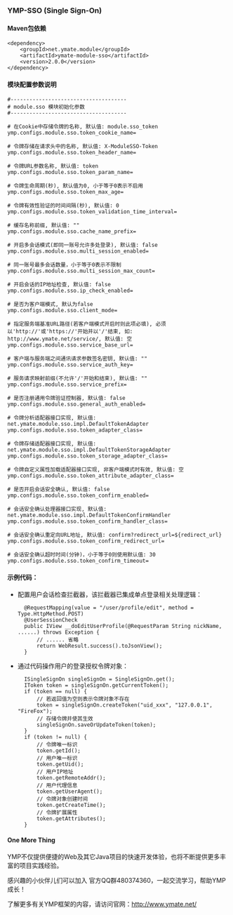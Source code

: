 ### YMP-SSO (Single Sign-On)

#### Maven包依赖

    <dependency>
        <groupId>net.ymate.module</groupId>
        <artifactId>ymate-module-sso</artifactId>
        <version>2.0.0</version>
    </dependency>

#### 模块配置参数说明

    #-------------------------------------
    # module.sso 模块初始化参数
    #-------------------------------------
    
    # 在Cookie中存储令牌的名称, 默认值: module.sso_token
    ymp.configs.module.sso.token_cookie_name=
    
    # 令牌存储在请求头中的名称, 默认值: X-ModuleSSO-Token
    ymp.configs.module.sso.token_header_name=
    
    # 令牌URL参数名称, 默认值: token
    ymp.configs.module.sso.token_param_name=
    
    # 令牌生命周期(秒), 默认值为0, 小于等于0表示不启用
    ymp.configs.module.sso.token_max_age=
    
    # 令牌有效性验证的时间间隔(秒), 默认值: 0
    ymp.configs.module.sso.token_validation_time_interval=
    
    # 缓存名称前缀, 默认值: ""
    ymp.configs.module.sso.cache_name_prefix=
    
    # 开启多会话模式(即同一账号允许多处登录), 默认值: false
    ymp.configs.module.sso.multi_session_enabled=
    
    # 同一账号最多会话数量，小于等于0表示不限制
    ymp.configs.module.sso.multi_session_max_count=
    
    # 开启会话的IP地址检查, 默认值: false
    ymp.configs.module.sso.ip_check_enabled=
    
    # 是否为客户端模式, 默认为false
    ymp.configs.module.sso.client_mode=
    
    # 指定服务端基准URL路径(若客户端模式开启时则此项必填), 必须以'http://'或'https://'开始并以'/'结束, 如: http://www.ymate.net/service/, 默认值: 空
    ymp.configs.module.sso.service_base_url=
    
    # 客户端与服务端之间通讯请求参数签名密钥, 默认值: ""
    ymp.configs.module.sso.service_auth_key=
    
    # 服务请求映射前缀(不允许'/'开始和结束), 默认值: ""
    ymp.configs.module.sso.service_prefix=
    
    # 是否注册通用令牌验证控制器, 默认值: false
    ymp.configs.module.sso.general_auth_enabled=
    
    # 令牌分析适配器接口实现, 默认值: net.ymate.module.sso.impl.DefaultTokenAdapter
    ymp.configs.module.sso.token_adapter_class=
    
    # 令牌存储适配器接口实现, 默认值: net.ymate.module.sso.impl.DefaultTokenStorageAdapter
    ymp.configs.module.sso.token_storage_adapter_class=
    
    # 令牌自定义属性加载适配器接口实现, 非客户端模式时有效, 默认值: 空
    ymp.configs.module.sso.token_attribute_adapter_class=
    
    # 是否开启会话安全确认, 默认值: false
    ymp.configs.module.sso.token_confirm_enabled=
    
    # 会话安全确认处理器接口实现, 默认值: net.ymate.module.sso.impl.DefaultTokenConfirmHandler
    ymp.configs.module.sso.token_confirm_handler_class=
    
    # 会话安全确认重定向URL地址, 默认值: confirm?redirect_url=${redirect_url}
    ymp.configs.module.sso.token_confirm_redirect_url=
    
    # 会话安全确认超时时间(分钟)，小于等于0则使用默认值: 30
    ymp.configs.module.sso.token_confirm_timeout=

#### 示例代码：

- 配置用户会话检查拦截器，该拦截器已集成单点登录相关处理逻辑：

        @RequestMapping(value = "/user/profile/edit", method = Type.HttpMethod.POST)
        @UserSessionCheck
        public IView __doEditUserProfile(@RequestParam String nickName, ......) throws Exception {
            // ...... 省略
            return WebResult.success().toJsonView();
        }

- 通过代码操作用户的登录授权令牌对象：

        ISingleSignOn singleSignOn = SingleSignOn.get();
        IToken token = singleSignOn.getCurrentToken();
        if (token == null) {
            // 若返回值为空则表示令牌对象不存在
            token = singleSignOn.createToken("uid_xxx", "127.0.0.1", "FireFox");
            // 存储令牌并使其生效
            singleSignOn.saveOrUpdateToken(token);
        }
        if (token != null) {
            // 令牌唯一标识
            token.getId();
            // 用户唯一标识
            token.getUid();
            // 用户IP地址
            token.getRemoteAddr();
            // 用户代理信息
            token.getUserAgent();
            // 令牌对象创建时间
            token.getCreateTime();
            // 令牌扩展属性
            token.getAttributes();
        }

#### One More Thing

YMP不仅提供便捷的Web及其它Java项目的快速开发体验，也将不断提供更多丰富的项目实践经验。

感兴趣的小伙伴儿们可以加入 官方QQ群480374360，一起交流学习，帮助YMP成长！

了解更多有关YMP框架的内容，请访问官网：http://www.ymate.net/